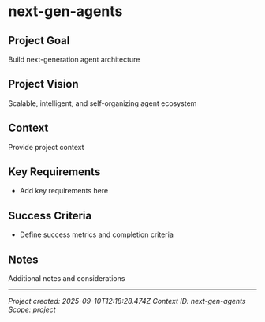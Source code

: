 # next-gen-agents

## Project Goal
Build next-generation agent architecture

## Project Vision  
Scalable, intelligent, and self-organizing agent ecosystem

## Context
Provide project context

## Key Requirements
- Add key requirements here

## Success Criteria
- Define success metrics and completion criteria

## Notes
Additional notes and considerations

---
*Project created: 2025-09-10T12:18:28.474Z*
*Context ID: next-gen-agents*
*Scope: project*
